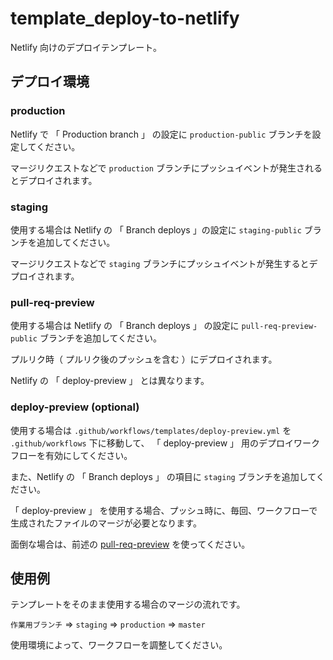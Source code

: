 # template_deploy-to-netlify
Netlify 向けのデプロイテンプレート。

## デプロイ環境
### production
Netlify で 「 Production branch 」 の設定に `production-public` ブランチを設定してください。

マージリクエストなどで `production` ブランチにプッシュイベントが発生されるとデプロイされます。

### staging
使用する場合は Netlify の 「 Branch deploys 」の設定に `staging-public` ブランチを追加してください。

マージリクエストなどで `staging` ブランチにプッシュイベントが発生するとデプロイされます。

### pull-req-preview
使用する場合は Netlify の 「 Branch deploys 」 の設定に `pull-req-preview-public` ブランチを追加してください。

プルリク時（ プルリク後のプッシュを含む ）にデプロイされます。

Netlify の 「 deploy-preview 」 とは異なります。

### deploy-preview (optional)
使用する場合は `.github/workflows/templates/deploy-preview.yml` を `.github/workflows` 下に移動して、 「 deploy-preview 」 用のデプロイワークフローを有効にしてください。

また、Netlify の 「 Branch deploys 」 の項目に `staging` ブランチを追加してください。

「 deploy-preview 」 を使用する場合、プッシュ時に、毎回、ワークフローで生成されたファイルのマージが必要となります。

面倒な場合は、前述の [pull-req-preview](#pull-req-preview) を使ってください。

## 使用例
テンプレートをそのまま使用する場合のマージの流れです。

`作業用ブランチ` => `staging` => `production` => `master`

使用環境によって、ワークフローを調整してください。